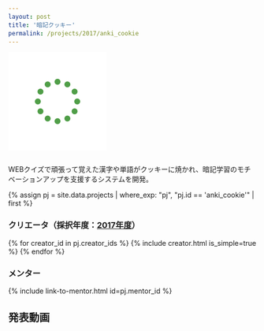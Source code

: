 ```yaml
---
layout: post
title: '暗記クッキー'
permalink: /projects/2017/anki_cookie
---
```


<img class='top-img lazyload' src='/assets/img/spinner.svg' data-src='/assets/img/thumbnails/2017/tbu.png' alt='サムネイル画像' loading='lazy' style='margin-bottom: 10px;' />

WEBクイズで頑張って覚えた漢字や単語がクッキーに焼かれ、暗記学習のモチベーションアップを支援するシステムを開発。

{% assign pj = site.data.projects | where_exp: "pj", "pj.id == 'anki_cookie'" | first %}

### クリエータ（採択年度：<a href='/projects/2017'>2017年度</a>）
<p>
{% for creator_id in pj.creator_ids %}
  {% include creator.html is_simple=true %}
{% endfor %}
</p>

### メンター
<p>{% include link-to-mentor.html id=pj.mentor_id %}</p>

## 発表動画
<div class="youtube">
  <iframe width="560" height="315" class="lazyload" data-src="https://www.youtube.com/embed/CRvzQtz90RM?rel=0" frameborder="0" allowfullscreen=""></iframe>
</div>

